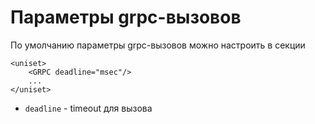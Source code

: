 # Параметры grpc-вызовов
По умолчанию параметры grpc-вызовов можно настроить в секции <GRPC>
```
<uniset>
    <GRPC deadline="msec"/>
    ...
</uniset>
```

- `deadline` - timeout для вызова
